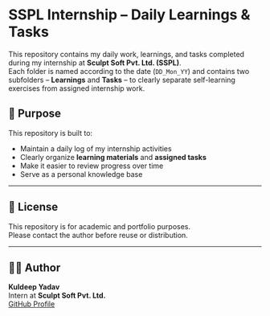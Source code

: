 # SSPL Internship – Daily Learnings & Tasks

This repository contains my daily work, learnings, and tasks completed during my internship at **Sculpt Soft Pvt. Ltd. (SSPL)**.  
Each folder is named according to the date (`DD_Mon_YY`) and contains two subfolders – **Learnings** and **Tasks** – to clearly separate self-learning exercises from assigned internship work.


## 📌 Purpose
This repository is built to:
- Maintain a daily log of my internship activities
- Clearly organize **learning materials** and **assigned tasks**
- Make it easier to review progress over time
- Serve as a personal knowledge base

---

## 📜 License
This repository is for academic and portfolio purposes.  
Please contact the author before reuse or distribution.

---

## 🙋‍♂️ Author
**Kuldeep Yadav**  
Intern at **Sculpt Soft Pvt. Ltd.**  
[GitHub Profile](https://github.com/code-YK)
